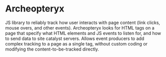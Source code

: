 # Archeopteryx
JS library to reliably track how user interacts with page content (link clicks, mouse overs, and other events).  Archeopteryx looks for HTML tags on a page that specify what HTML elements and JS events to listen for, and how to send data to site catalyst servers.  Allows event producers to add complex tracking to a page as a single tag, without custom coding or modifying the content-to-be-tracked directly.
